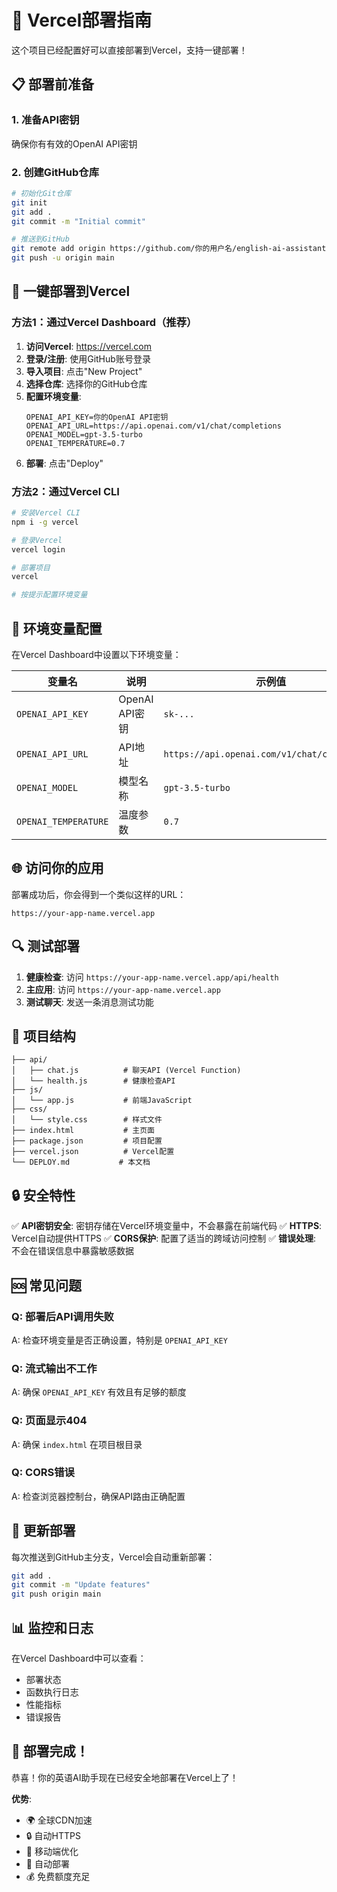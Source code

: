 # 🚀 Vercel部署指南

这个项目已经配置好可以直接部署到Vercel，支持一键部署！

## 📋 部署前准备

### 1. 准备API密钥
确保你有有效的OpenAI API密钥

### 2. 创建GitHub仓库
```bash
# 初始化Git仓库
git init
git add .
git commit -m "Initial commit"

# 推送到GitHub
git remote add origin https://github.com/你的用户名/english-ai-assistant.git
git push -u origin main
```

## 🚀 一键部署到Vercel

### 方法1：通过Vercel Dashboard（推荐）

1. **访问Vercel**: https://vercel.com
2. **登录/注册**: 使用GitHub账号登录
3. **导入项目**: 点击"New Project"
4. **选择仓库**: 选择你的GitHub仓库
5. **配置环境变量**:
   ```
   OPENAI_API_KEY=你的OpenAI API密钥
   OPENAI_API_URL=https://api.openai.com/v1/chat/completions
   OPENAI_MODEL=gpt-3.5-turbo
   OPENAI_TEMPERATURE=0.7
   ```
6. **部署**: 点击"Deploy"

### 方法2：通过Vercel CLI

```bash
# 安装Vercel CLI
npm i -g vercel

# 登录Vercel
vercel login

# 部署项目
vercel

# 按提示配置环境变量
```

## 🔧 环境变量配置

在Vercel Dashboard中设置以下环境变量：

| 变量名 | 说明 | 示例值 |
|--------|------|--------|
| `OPENAI_API_KEY` | OpenAI API密钥 | `sk-...` |
| `OPENAI_API_URL` | API地址 | `https://api.openai.com/v1/chat/completions` |
| `OPENAI_MODEL` | 模型名称 | `gpt-3.5-turbo` |
| `OPENAI_TEMPERATURE` | 温度参数 | `0.7` |

## 🌐 访问你的应用

部署成功后，你会得到一个类似这样的URL：
```
https://your-app-name.vercel.app
```

## 🔍 测试部署

1. **健康检查**: 访问 `https://your-app-name.vercel.app/api/health`
2. **主应用**: 访问 `https://your-app-name.vercel.app`
3. **测试聊天**: 发送一条消息测试功能

## 📁 项目结构

```
├── api/
│   ├── chat.js          # 聊天API (Vercel Function)
│   └── health.js        # 健康检查API
├── js/
│   └── app.js           # 前端JavaScript
├── css/
│   └── style.css        # 样式文件
├── index.html           # 主页面
├── package.json         # 项目配置
├── vercel.json          # Vercel配置
└── DEPLOY.md           # 本文档
```

## 🔒 安全特性

✅ **API密钥安全**: 密钥存储在Vercel环境变量中，不会暴露在前端代码
✅ **HTTPS**: Vercel自动提供HTTPS
✅ **CORS保护**: 配置了适当的跨域访问控制
✅ **错误处理**: 不会在错误信息中暴露敏感数据

## 🆘 常见问题

### Q: 部署后API调用失败
A: 检查环境变量是否正确设置，特别是 `OPENAI_API_KEY`

### Q: 流式输出不工作
A: 确保 `OPENAI_API_KEY` 有效且有足够的额度

### Q: 页面显示404
A: 确保 `index.html` 在项目根目录

### Q: CORS错误
A: 检查浏览器控制台，确保API路由正确配置

## 🔄 更新部署

每次推送到GitHub主分支，Vercel会自动重新部署：

```bash
git add .
git commit -m "Update features"
git push origin main
```

## 📊 监控和日志

在Vercel Dashboard中可以查看：
- 部署状态
- 函数执行日志
- 性能指标
- 错误报告

## 🎉 部署完成！

恭喜！你的英语AI助手现在已经安全地部署在Vercel上了！

**优势**:
- 🌍 全球CDN加速
- 🔒 自动HTTPS
- 📱 移动端优化
- 🔄 自动部署
- 💰 免费额度充足
